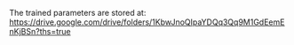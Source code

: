 The trained parameters are stored at: https://drive.google.com/drive/folders/1KbwJnoQIpaYDQq3Qq9M1GdEemEnKjBSn?ths=true
